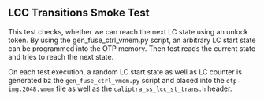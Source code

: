 ## LCC Transitions Smoke Test

This test checks, whether we can reach the next LC state using an unlock token.
By using the gen_fuse_ctrl_vmem.py script, an arbitrary LC start state can be programmed into the OTP memory.
Then test reads the current state and tries to reach the next state.

On each test execution, a random LC start state as well as LC counter is generated bz the `gen_fuse_ctrl_vmem.py` script and placed into the `otp-img.2048.vmem` file as well as the `caliptra_ss_lcc_st_trans.h` header.

